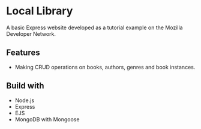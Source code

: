 # Local Library
A basic Express website developed as a tutorial example on the Mozilla Developer Network.

## Features
- Making CRUD operations on books, authors, genres and book instances.

## Build with
- Node.js
- Express
- EJS
- MongoDB with Mongoose

